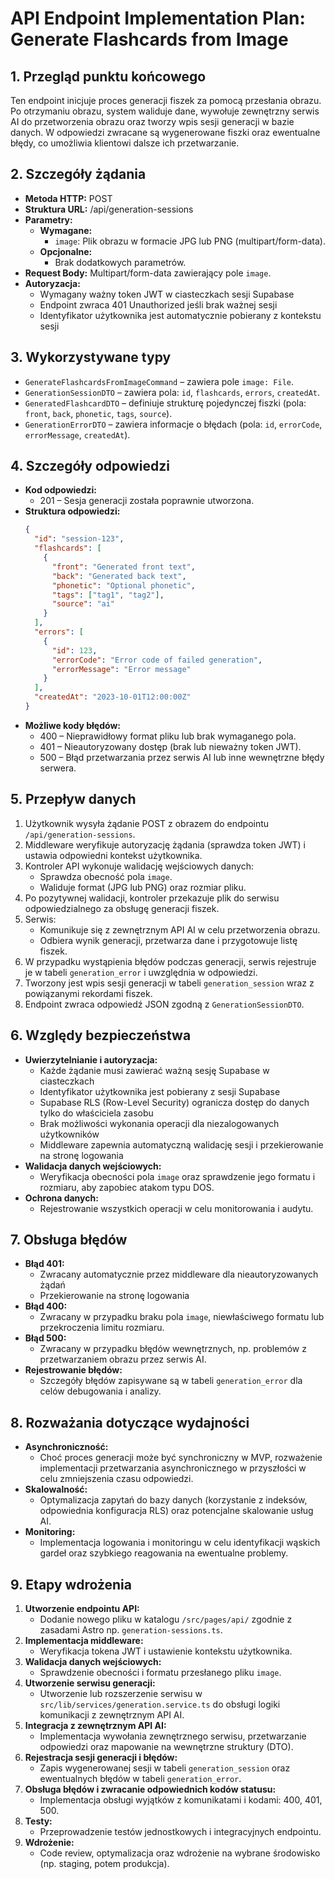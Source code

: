 # API Endpoint Implementation Plan: Generate Flashcards from Image

## 1. Przegląd punktu końcowego
Ten endpoint inicjuje proces generacji fiszek za pomocą przesłania obrazu. Po otrzymaniu obrazu, system waliduje dane, wywołuje zewnętrzny serwis AI do przetworzenia obrazu oraz tworzy wpis sesji generacji w bazie danych. W odpowiedzi zwracane są wygenerowane fiszki oraz ewentualne błędy, co umożliwia klientowi dalsze ich przetwarzanie.

## 2. Szczegóły żądania
- **Metoda HTTP:** POST
- **Struktura URL:** /api/generation-sessions
- **Parametry:**
  - **Wymagane:**
    - `image`: Plik obrazu w formacie JPG lub PNG (multipart/form-data).
  - **Opcjonalne:**
    - Brak dodatkowych parametrów.
- **Request Body:** Multipart/form-data zawierający pole `image`.
- **Autoryzacja:**
  - Wymagany ważny token JWT w ciasteczkach sesji Supabase
  - Endpoint zwraca 401 Unauthorized jeśli brak ważnej sesji
  - Identyfikator użytkownika jest automatycznie pobierany z kontekstu sesji

## 3. Wykorzystywane typy
- `GenerateFlashcardsFromImageCommand` – zawiera pole `image: File`.
- `GenerationSessionDTO` – zawiera pola: `id`, `flashcards`, `errors`, `createdAt`.
- `GeneratedFlashcardDTO` – definiuje strukturę pojedynczej fiszki (pola: `front`, `back`, `phonetic`, `tags`, `source`).
- `GenerationErrorDTO` – zawiera informacje o błędach (pola: `id`, `errorCode`, `errorMessage`, `createdAt`).

## 4. Szczegóły odpowiedzi
- **Kod odpowiedzi:**
  - 201 – Sesja generacji została poprawnie utworzona.
- **Struktura odpowiedzi:**
  ```json
  {
    "id": "session-123",
    "flashcards": [
      {
        "front": "Generated front text",
        "back": "Generated back text",
        "phonetic": "Optional phonetic",
        "tags": ["tag1", "tag2"],
        "source": "ai"
      }
    ],
    "errors": [
      {
        "id": 123,
        "errorCode": "Error code of failed generation",
        "errorMessage": "Error message"
      }
    ],
    "createdAt": "2023-10-01T12:00:00Z"
  }
  ```
- **Możliwe kody błędów:**
  - 400 – Nieprawidłowy format pliku lub brak wymaganego pola.
  - 401 – Nieautoryzowany dostęp (brak lub nieważny token JWT).
  - 500 – Błąd przetwarzania przez serwis AI lub inne wewnętrzne błędy serwera.

## 5. Przepływ danych
1. Użytkownik wysyła żądanie POST z obrazem do endpointu `/api/generation-sessions`.
2. Middleware weryfikuje autoryzację żądania (sprawdza token JWT) i ustawia odpowiedni kontekst użytkownika.
3. Kontroler API wykonuje walidację wejściowych danych:
   - Sprawdza obecność pola `image`.
   - Waliduje format (JPG lub PNG) oraz rozmiar pliku.
4. Po pozytywnej walidacji, kontroler przekazuje plik do serwisu odpowiedzialnego za obsługę generacji fiszek.
5. Serwis:
   - Komunikuje się z zewnętrznym API AI w celu przetworzenia obrazu.
   - Odbiera wynik generacji, przetwarza dane i przygotowuje listę fiszek.
6. W przypadku wystąpienia błędów podczas generacji, serwis rejestruje je w tabeli `generation_error` i uwzględnia w odpowiedzi.
7. Tworzony jest wpis sesji generacji w tabeli `generation_session` wraz z powiązanymi rekordami fiszek.
8. Endpoint zwraca odpowiedź JSON zgodną z `GenerationSessionDTO`.

## 6. Względy bezpieczeństwa
- **Uwierzytelnianie i autoryzacja:**
  - Każde żądanie musi zawierać ważną sesję Supabase w ciasteczkach
  - Identyfikator użytkownika jest pobierany z sesji Supabase
  - Supabase RLS (Row-Level Security) ogranicza dostęp do danych tylko do właściciela zasobu
  - Brak możliwości wykonania operacji dla niezalogowanych użytkowników
  - Middleware zapewnia automatyczną walidację sesji i przekierowanie na stronę logowania
- **Walidacja danych wejściowych:**
  - Weryfikacja obecności pola `image` oraz sprawdzenie jego formatu i rozmiaru, aby zapobiec atakom typu DOS.
- **Ochrona danych:**
  - Rejestrowanie wszystkich operacji w celu monitorowania i audytu.

## 7. Obsługa błędów
- **Błąd 401:**
  - Zwracany automatycznie przez middleware dla nieautoryzowanych żądań
  - Przekierowanie na stronę logowania
- **Błąd 400:**
  - Zwracany w przypadku braku pola `image`, niewłaściwego formatu lub przekroczenia limitu rozmiaru.
- **Błąd 500:**
  - Zwracany w przypadku błędów wewnętrznych, np. problemów z przetwarzaniem obrazu przez serwis AI.
- **Rejestrowanie błędów:**
  - Szczegóły błędów zapisywane są w tabeli `generation_error` dla celów debugowania i analizy.

## 8. Rozważania dotyczące wydajności
- **Asynchroniczność:**
  - Choć proces generacji może być synchroniczny w MVP, rozważenie implementacji przetwarzania asynchronicznego w przyszłości w celu zmniejszenia czasu odpowiedzi.
- **Skalowalność:**
  - Optymalizacja zapytań do bazy danych (korzystanie z indeksów, odpowiednia konfiguracja RLS) oraz potencjalne skalowanie usług AI.
- **Monitoring:**
  - Implementacja logowania i monitoringu w celu identyfikacji wąskich gardeł oraz szybkiego reagowania na ewentualne problemy.

## 9. Etapy wdrożenia
1. **Utworzenie endpointu API:**
   - Dodanie nowego pliku w katalogu `/src/pages/api/` zgodnie z zasadami Astro np. `generation-sessions.ts`.
2. **Implementacja middleware:**
   - Weryfikacja tokena JWT i ustawienie kontekstu użytkownika.
3. **Walidacja danych wejściowych:**
   - Sprawdzenie obecności i formatu przesłanego pliku `image`.
4. **Utworzenie serwisu generacji:**
   - Utworzenie lub rozszerzenie serwisu w `src/lib/services/generation.service.ts` do obsługi logiki komunikacji z zewnętrznym API AI.
5. **Integracja z zewnętrznym API AI:**
   - Implementacja wywołania zewnętrznego serwisu, przetwarzanie odpowiedzi oraz mapowanie na wewnętrzne struktury (DTO).
6. **Rejestracja sesji generacji i błędów:**
   - Zapis wygenerowanej sesji w tabeli `generation_session` oraz ewentualnych błędów w tabeli `generation_error`.
7. **Obsługa błędów i zwracanie odpowiednich kodów statusu:**
   - Implementacja obsługi wyjątków z komunikatami i kodami: 400, 401, 500.
8. **Testy:**
   - Przeprowadzenie testów jednostkowych i integracyjnych endpointu.
9. **Wdrożenie:**
   - Code review, optymalizacja oraz wdrożenie na wybrane środowisko (np. staging, potem produkcja). 